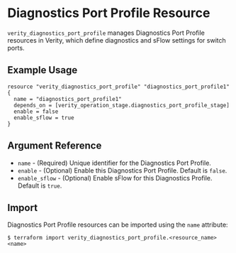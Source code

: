 # Diagnostics Port Profile Resource

`verity_diagnostics_port_profile` manages Diagnostics Port Profile resources in Verity, which define diagnostics and sFlow settings for switch ports.

## Example Usage

```hcl
resource "verity_diagnostics_port_profile" "diagnostics_port_profile1" {
  name = "diagnostics_port_profile1"
  depends_on = [verity_operation_stage.diagnostics_port_profile_stage]
  enable = false
  enable_sflow = true
}
```

## Argument Reference

* `name` - (Required) Unique identifier for the Diagnostics Port Profile.
* `enable` - (Optional) Enable this Diagnostics Port Profile. Default is `false`.
* `enable_sflow` - (Optional) Enable sFlow for this Diagnostics Profile. Default is `true`.

## Import

Diagnostics Port Profile resources can be imported using the `name` attribute:

```
$ terraform import verity_diagnostics_port_profile.<resource_name> <name>
```
